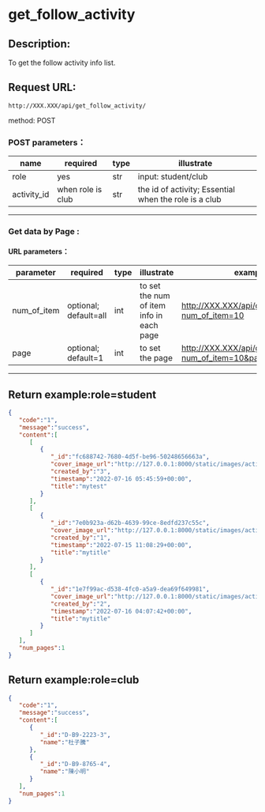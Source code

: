 # get_follow_activity
## Description:
 To get the follow activity info list.

## Request URL:
`http://XXX.XXX/api/get_follow_activity/`

method: POST
### POST parameters：
| name         | required           | type | illustrate                                            |
|--------------|--------------------|------|-------------------------------------------------------|
| role         | yes                | str  | input: student/club                                   |
| activity_id  | when role is club  | str  | the id of activity; Essential when the role is a club |

---
### Get data by Page :
#### URL parameters：
| parameter   | required              | type  | illustrate                               | example                                                   |
|-------------|-----------------------|-------|------------------------------------------|-----------------------------------------------------------|
| num_of_item | optional; default=all | int   | to set the num of item info in each page | http://XXX.XXX/api/get_follow_club/?num_of_item=10        |
| page        | optional; default=1   | int   | to set the page                          | http://XXX.XXX/api/get_follow_club/?num_of_item=10&page=2 |
---

## Return example:role=student

```json
{
   "code":"1",
   "message":"success",
   "content":[
      [
         {
            "_id":"fc688742-7680-4d5f-be96-50248656663a",
            "cover_image_url":"http://127.0.0.1:8000/static/images/activity/fc688742-7680-4d5f-be96-50248656663a/favicon.ico",
            "created_by":"3",
            "timestamp":"2022-07-16 05:45:59+00:00",
            "title":"mytest"
         }
      ],
      [
         {
            "_id":"7e0b923a-d62b-4639-99ce-8edfd237c55c",
            "cover_image_url":"http://127.0.0.1:8000/static/images/activity/7e0b923a-d62b-4639-99ce-8edfd237c55c/poster2.jpg",
            "created_by":"1",
            "timestamp":"2022-07-15 11:08:29+00:00",
            "title":"mytitle"
         }
      ],
      [
         {
            "_id":"1e7f99ac-d538-4fc0-a5a9-dea69f649981",
            "cover_image_url":"http://127.0.0.1:8000/static/images/activity/1e7f99ac-d538-4fc0-a5a9-dea69f649981/poster2.jpg",
            "created_by":"2",
            "timestamp":"2022-07-16 04:07:42+00:00",
            "title":"mytitle"
         }
      ]
   ],
   "num_pages":1
}
```

## Return example:role=club
```json
{
   "code":"1",
   "message":"success",
   "content":[
      {
         "_id":"D-B9-2223-3",
         "name":"杜子騰"
      },
      {
         "_id":"D-B9-8765-4",
         "name":"陳小明"
      }
   ],
   "num_pages":1
}
```